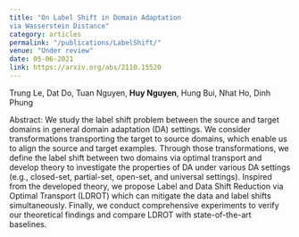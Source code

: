 ```yaml
---
title: "On Label Shift in Domain Adaptation
via Wasserstein Distance"
category: articles
permalink: "/publications/LabelShift/"
venue: "Under review"
date: 05-06-2021
link: https://arxiv.org/abs/2110.15520
---
```


[comment]: <> (<a href="https://arxiv.org/pdf/2110.15520">Arxiv</a>.)
Trung Le, Dat Do, Tuan Nguyen, <b>Huy Nguyen</b>, Hung Bui, Nhat Ho, Dinh Phung

Abstract: We study the label shift problem between the source and target domains in general domain adaptation (DA) settings. We consider transformations transporting
the target to source domains, which enable us to align the source and target examples. Through those transformations, we define the label shift between two
domains via optimal transport and develop theory to investigate the properties of
DA under various DA settings (e.g., closed-set, partial-set, open-set, and universal
settings). Inspired from the developed theory, we propose Label and Data Shift
Reduction via Optimal Transport (LDROT) which can mitigate the data and label
shifts simultaneously. Finally, we conduct comprehensive experiments to verify
our theoretical findings and compare LDROT with state-of-the-art baselines.
